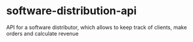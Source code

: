 # software-distribution-api
API for a software distributor, which allows to keep track of clients, make orders and calculate revenue 
